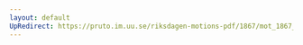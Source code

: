 ```yaml
---
layout: default
UpRedirect: https://pruto.im.uu.se/riksdagen-motions-pdf/1867/mot_1867__fk__66.pdf
---
```

